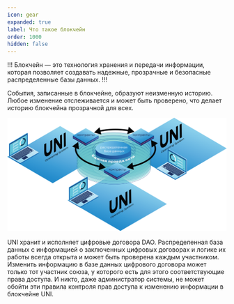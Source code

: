 ```yaml
---
icon: gear
expanded: true
label: Что такое блокчейн
order: 1000
hidden: false
---
```

!!!
Блокчейн — это технология хранения и передачи информации, которая позволяет создавать надежные, прозрачные и безопасные распределенные базы данных.
!!!

События, записанные в блокчейне, образуют неизменную историю. Любое изменение отслеживается и может быть проверено, что делает историю блокчейна прозрачной для всех. 


![](/static/OS2.png)

UNI хранит и исполняет цифровые договора DAO. Распределенная база данных с информацией о заключенных цифровых договорах и логике их работы всегда открыта и может быть проверена каждым участником. Изменить информацию в базе данных цифрового договора может только тот участник союза, у которого есть для этого соответствующие права доступа. И никто, даже администратор системы, не может обойти эти правила контроля прав доступа к изменению информации в блокчейне UNI. 

